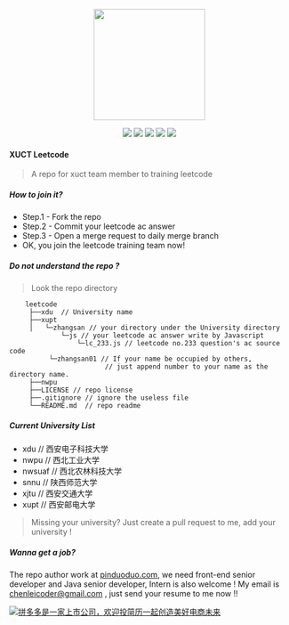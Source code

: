 <p align="center"> 
<img src="https://user-images.githubusercontent.com/14012511/54658034-94368a00-4b06-11e9-9db2-f3f0bdbb221f.png"  width="200px" /> 
</p>

<p align="center">
<img src="https://img.shields.io/github/license/xuct/leetcode.svg" />
<img src="https://img.shields.io/github/last-commit/xuct/leetcode/master.svg" />
<img src="https://img.shields.io/github/forks/xuct/leetcode.svg?label=Fork" />
<img src="https://img.shields.io/github/issues-pr/xuct/leetcode.svg" />
<img src="https://img.shields.io/badge/author-@iChenLei-green.svg" />
</p>

####  XUCT Leetcode
> A repo for xuct team member to training leetcode

##### How to join it?
* Step.1 - Fork the repo
* Step.2 - Commit your leetcode ac answer
* Step.3 - Open a merge request to daily merge branch
* OK, you join the leetcode training team now!

##### Do not understand the repo ?
>Look the repo directory
```
	leetcode
	 ├──xdu  // University name
	 ├──xupt
	 │   └─zhangsan // your directory under the University directory
	         └─js // your leetcode ac answer write by Javascript
	             └─lc_233.js // leetcode no.233 question's ac source code
	      └─zhangsan01 // If your name be occupied by others, 
	                    // just append number to your name as the directory name.       
	 ├──nwpu
	 ├──LICENSE // repo license
	 ├──.gitignore // ignore the useless file
	 └──README.md  // repo readme
```

##### Current University List
- xdu // 西安电子科技大学
- nwpu // 西北工业大学
- nwsuaf // 西北农林科技大学
- snnu // 陕西师范大学
- xjtu // 西安交通大学
- xupt // 西安邮电大学

>Missing your university? Just create a pull request to me, add your university !

##### Wanna get a job?
The repo author work at  <a href="https://www.pinduoduo.com">pinduoduo.com</a>, we need front-end senior developer and Java senior developer, Intern is also welcome ! My email is chenleicoder@gmail.com , just send your resume to me now !!


<a href="https://www.pinduoduo.com/social.html" target="_blank"><img src="https://cdn.pinduoduo.com/assets/img/pdd_logo_v3.png" title="拼多多是一家上市公司，欢迎投简历一起创造美好电商未来"/></a>
